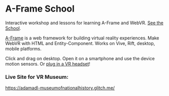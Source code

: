 # A-Frame School

Interactive workshop and lessons for learning A-Frame and WebVR. [See the School](https://aframevr.github.io/aframe-school/).

[A-Frame](https://aframe.io) is a web framework for building virtual reality experiences. Make WebVR with HTML and Entity-Component. Works on Vive, Rift, desktop, mobile platforms.

Click and drag on desktop. Open it on a smartphone and use the device motion sensors. Or [plug in a VR headset](https://webvr.rocks)!

### Live Site for VR Museum:

https://adamadl-museumofnationalhistory.glitch.me/
